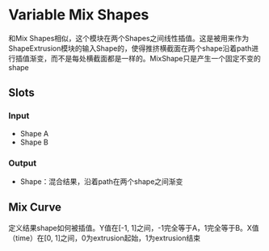 # Variable Mix Shapes

和Mix Shapes相似，这个模块在两个Shapes之间线性插值。这是被用来作为ShapeExtrusion模块的输入Shape的，使得推挤横截面在两个shape沿着path进行插值渐变，而不是每处横截面都是一样的。MixShape只是产生一个固定不变的shape

## Slots

### Input

- Shape A
- Shape B

### Output

- Shape：混合结果，沿着path在两个shape之间渐变

## Mix Curve

定义结果shape如何被插值。Y值在[-1, 1]之间，-1完全等于A，1完全等于B。X值（time）在[0, 1]之间，0为extrusion起始，1为extrusion结束
